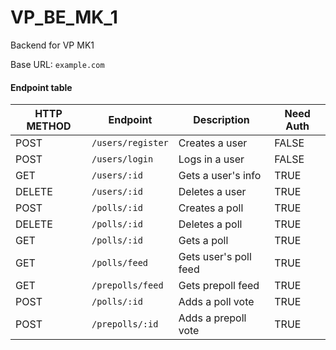 # VP_BE_MK_1

Backend for VP MK1

Base URL: `example.com`

#### Endpoint table

| HTTP METHOD | Endpoint          | Description           | Need Auth |
| ----------- | ----------------- | --------------------- | --------- |
| POST        | `/users/register` | Creates a user        | FALSE     |
| POST        | `/users/login`    | Logs in a user        | FALSE     |
| GET         | `/users/:id`      | Gets a user's info    | TRUE      |
| DELETE      | `/users/:id`      | Deletes a user        | TRUE      |
| POST        | `/polls/:id`      | Creates a poll        | TRUE      |
| DELETE      | `/polls/:id`      | Deletes a poll        | TRUE      |
| GET         | `/polls/:id`      | Gets a poll           | TRUE      |
| GET         | `/polls/feed`     | Gets user's poll feed | TRUE      |
| GET         | `/prepolls/feed`  | Gets prepoll feed     | TRUE      |
| POST        | `/polls/:id`      | Adds a poll vote      | TRUE      |
| POST        | `/prepolls/:id`   | Adds a prepoll vote   | TRUE      |
